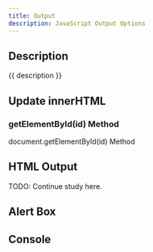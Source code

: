 ```yaml
---
title: Output
description: JavaScript Output Options
---
```


## Description

{{ description }}

## Update innerHTML

### getElementById(id) Method

document.getElementById(id) Method

## HTML Output

TODO: Continue study here.

## Alert Box



## Console

